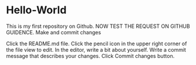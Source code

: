 # Hello-World
This is my first repository on Github.
                         NOW TEST THE REQUEST ON GITHUB GUIDENCE.
Make and commit changes

Click the README.md file.
Click the  pencil icon in the upper right corner of the file view to edit.
In the editor, write a bit about yourself.
Write a commit message that describes your changes.
Click Commit changes button.

